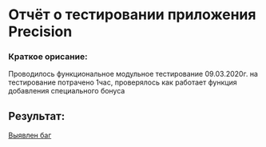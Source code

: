 # Отчёт о тестировании приложения Precision
### **Краткое орисание:**
Проводилось функциональное модульное тестирование 09.03.2020г. на тестирование потрачено 1час, проверялось как работает функция добавления специального бонуса
## Результат:
[Выявлен баг](https://github.com/mind-controled/Java-HW-Precision/issues/1)
